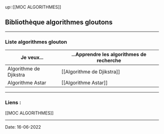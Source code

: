 

up::[[MOC ALGORITHMES]]

## Bibliothèque algorithmes gloutons

---

### Liste algorithmes glouton


| Je veux...             | ...Apprendre les algorithmes de recherche |
| ---------------------- | ----------------------------------------- |
| Algorithme de Djikstra | [[Algorithme de Djikstra]]                |
| Algorithme Astar       | [[Algorithme Astar]]                                          |



---
### Liens :

[[MOC ALGORITHMES]]

---

Date: 16-06-2022